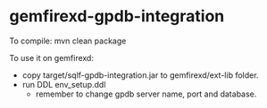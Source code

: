 gemfirexd-gpdb-integration
=========================

To compile: mvn clean package

To use it on gemfirexd:

- copy target/sqlf-gpdb-integration.jar to gemfirexd/ext-lib folder.
- run DDL env_setup.ddl
    - remember to change gpdb server name, port and database. 

